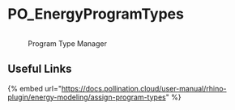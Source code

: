 # PO_EnergyProgramTypes



<div>
<figure>
  <img src="https://user-images.githubusercontent.com/2915573/209991054-6ddb4451-5a66-482b-adfb-d71a68491626.png" alt="">
  <figcaption>
    <p>Program Type Manager</p>
  </figcaption>
</figure>
</div>

## Useful Links

{% embed url="https://docs.pollination.cloud/user-manual/rhino-plugin/energy-modeling/assign-program-types" %}

